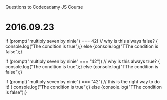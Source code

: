 Questions to Codecadamy JS Course

# 2016.09.23
if (prompt("multiply seven by ninie") === 42) //  why is this always false?
{ console.log("The condition is true");}
else {console.log("TThe condition is false");}

if (prompt("multiply seven by ninie" === "42")) // why is this always true?
{ console.log("The condition is true");}
else {console.log("TThe condition is false");}

if (prompt("multiply seven by ninie") === "42") // this is the right way to do it!
{ console.log("The condition is true");}
else {console.log("TThe condition is false");}